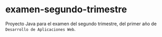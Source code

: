 # examen-segundo-trimestre

Proyecto Java para el examen del segundo trimestre, del primer año de `Desarrollo de Aplicaciones
 Web`.